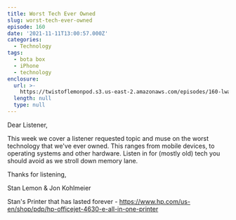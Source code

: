 ```yaml
---
title: Worst Tech Ever Owned
slug: worst-tech-ever-owned
episode: 160
date: '2021-11-11T13:00:57.000Z'
categories:
  - Technology
tags:
  - bota box
  - iPhone
  - technology
enclosure:
  url: >-
    https://twistoflemonpod.s3.us-east-2.amazonaws.com/episodes/160-lwatol-20211111.mp3
  length: null
  type: null
---
```


Dear Listener,

This week we cover a listener requested topic and muse on the worst technology that we've ever owned. This ranges from mobile devices, to operating systems and other hardware. Listen in for (mostly old) tech you should avoid as we stroll down memory lane.

Thanks for listening,

Stan Lemon & Jon Kohlmeier

Stan's Printer that has lasted forever - https://www.hp.com/us-en/shop/pdp/hp-officejet-4630-e-all-in-one-printer
